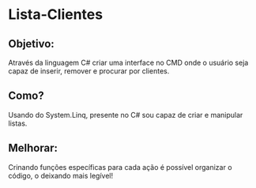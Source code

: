 # Lista-Clientes

## Objetivo: 
Através da linguagem C# criar uma interface no CMD onde o usuário seja capaz de inserir, remover e procurar por clientes.

## Como? 
Usando do System.Linq, presente no C# sou capaz de criar e manipular listas.

## Melhorar:
Crinando funções específicas para cada ação é possível organizar o código, o deixando mais legível!
